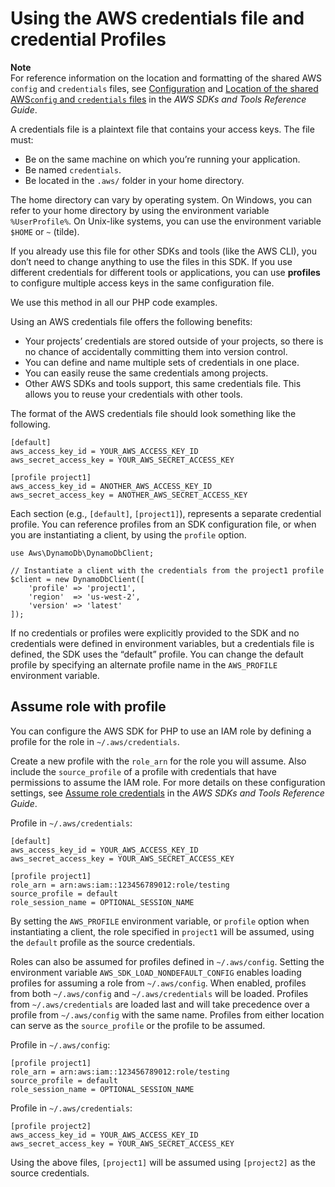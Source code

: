# Using the AWS credentials file and credential Profiles<a name="guide_credentials_profiles"></a>

**Note**  
For reference information on the location and formatting of the shared AWS `config` and `credentials` files, see [Configuration](https://docs.aws.amazon.com/sdkref/latest/guide/creds-config-files.html) and [Location of the shared AWS`config` and `credentials` files](https://docs.aws.amazon.com/sdkref/latest/guide/file-location.html) in the *AWS SDKs and Tools Reference Guide*\. 

A credentials file is a plaintext file that contains your access keys\. The file must:
+ Be on the same machine on which you’re running your application\.
+ Be named `credentials`\.
+ Be located in the `.aws/` folder in your home directory\.

The home directory can vary by operating system\. On Windows, you can refer to your home directory by using the environment variable `%UserProfile%`\. On Unix\-like systems, you can use the environment variable `$HOME` or `~` \(tilde\)\.

If you already use this file for other SDKs and tools \(like the AWS CLI\), you don’t need to change anything to use the files in this SDK\. If you use different credentials for different tools or applications, you can use **profiles** to configure multiple access keys in the same configuration file\.

We use this method in all our PHP code examples\.

Using an AWS credentials file offers the following benefits:
+ Your projects’ credentials are stored outside of your projects, so there is no chance of accidentally committing them into version control\.
+ You can define and name multiple sets of credentials in one place\.
+ You can easily reuse the same credentials among projects\.
+ Other AWS SDKs and tools support, this same credentials file\. This allows you to reuse your credentials with other tools\.

The format of the AWS credentials file should look something like the following\.

```
[default]
aws_access_key_id = YOUR_AWS_ACCESS_KEY_ID
aws_secret_access_key = YOUR_AWS_SECRET_ACCESS_KEY

[profile project1]
aws_access_key_id = ANOTHER_AWS_ACCESS_KEY_ID
aws_secret_access_key = ANOTHER_AWS_SECRET_ACCESS_KEY
```

Each section \(e\.g\., `[default]`, `[project1]`\), represents a separate credential profile\. You can reference profiles from an SDK configuration file, or when you are instantiating a client, by using the `profile` option\.

```
use Aws\DynamoDb\DynamoDbClient;

// Instantiate a client with the credentials from the project1 profile
$client = new DynamoDbClient([
    'profile' => 'project1',
    'region'  => 'us-west-2',
    'version' => 'latest'
]);
```

If no credentials or profiles were explicitly provided to the SDK and no credentials were defined in environment variables, but a credentials file is defined, the SDK uses the “default” profile\. You can change the default profile by specifying an alternate profile name in the `AWS_PROFILE` environment variable\.

## Assume role with profile<a name="assume-role-with-profile"></a>

You can configure the AWS SDK for PHP to use an IAM role by defining a profile for the role in `~/.aws/credentials`\.

Create a new profile with the `role_arn` for the role you will assume\. Also include the `source_profile` of a profile with credentials that have permissions to assume the IAM role\. For more details on these configuration settings, see [Assume role credentials](https://docs.aws.amazon.com/sdkref/latest/guide/feature-assume-role-credentials.html) in the *AWS SDKs and Tools Reference Guide*\.

Profile in `~/.aws/credentials`:

```
[default]
aws_access_key_id = YOUR_AWS_ACCESS_KEY_ID
aws_secret_access_key = YOUR_AWS_SECRET_ACCESS_KEY

[profile project1]
role_arn = arn:aws:iam::123456789012:role/testing
source_profile = default
role_session_name = OPTIONAL_SESSION_NAME
```

By setting the `AWS_PROFILE` environment variable, or `profile` option when instantiating a client, the role specified in `project1` will be assumed, using the `default` profile as the source credentials\.

Roles can also be assumed for profiles defined in `~/.aws/config`\. Setting the environment variable `AWS_SDK_LOAD_NONDEFAULT_CONFIG` enables loading profiles for assuming a role from `~/.aws/config`\. When enabled, profiles from both `~/.aws/config` and `~/.aws/credentials` will be loaded\. Profiles from `~/.aws/credentials` are loaded last and will take precedence over a profile from `~/.aws/config` with the same name\. Profiles from either location can serve as the `source_profile` or the profile to be assumed\.

Profile in `~/.aws/config`:

```
[profile project1]
role_arn = arn:aws:iam::123456789012:role/testing
source_profile = default
role_session_name = OPTIONAL_SESSION_NAME
```

Profile in `~/.aws/credentials`:

```
[profile project2]
aws_access_key_id = YOUR_AWS_ACCESS_KEY_ID
aws_secret_access_key = YOUR_AWS_SECRET_ACCESS_KEY
```

Using the above files, `[project1]` will be assumed using `[project2]` as the source credentials\.
